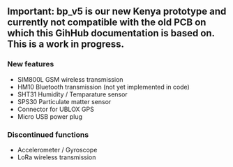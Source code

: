 ﻿## Important: bp_v5 is our new Kenya prototype and currently not compatible with the old PCB on which this GihHub documentation is based on. This is a work in progress.

### New features
- SIM800L GSM wireless transmission
- HM10 Bluetooth transmission (not yet implemented in code)
- SHT31 Humidity / Temparature sensor
- SPS30 Particulate matter sensor
- Connector for UBLOX GPS
- Micro USB power plug

### Discontinued functions
- Accelerometer / Gyroscope
- LoRa wireless transmission